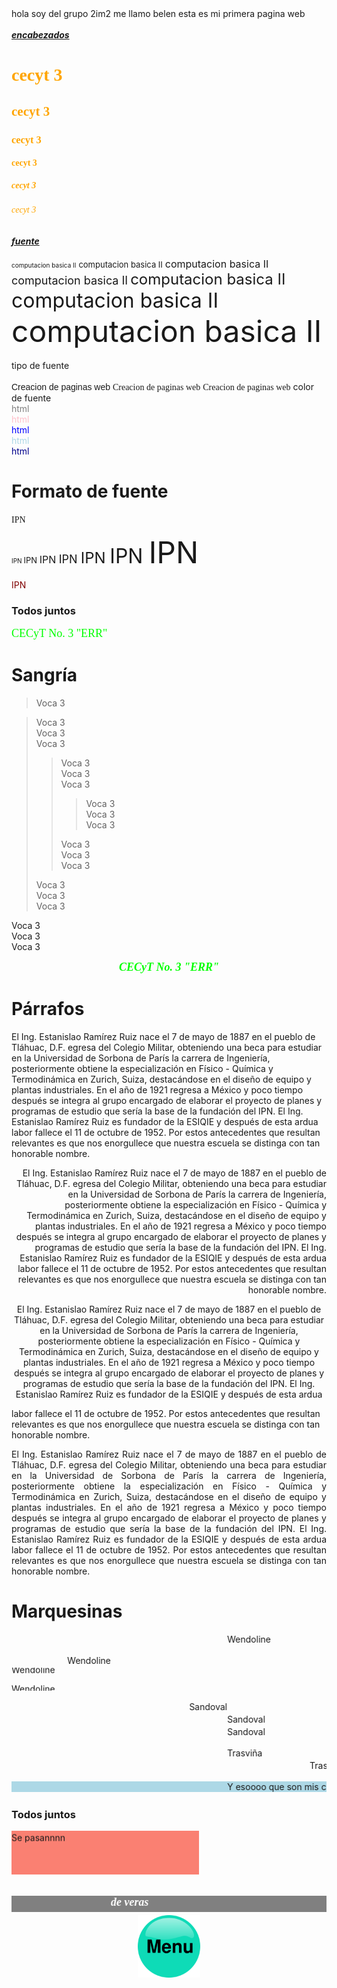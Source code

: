 <html>
</head>

<body background= "oleo3.jg">
hola soy del grupo 2im2 
me llamo belen
esta es mi primera pagina web<br><br>
<b><i><u>encabezados</b></i></u>
<font color="orange" face="comic sans" > 
<h1>cecyt 3</h1>
<h2>cecyt 3</h2>
<h3>cecyt 3</h3>
<h4>cecyt 3</h4>
<h5>cecyt 3</h5>
<h6>cecyt 3</h6></font>
<b><i><u>fuente<br><br></b></i></u>
<font size=1>computacion basica II</font>
<font size=2>computacion basica II</font>
<font size=3>computacion basica II</font>
<font size=4>computacion basica II</font>
<font size=5>computacion basica II</font>
<font size=6>computacion basica II</font>
<font size=7>computacion basica II</font><br><br>
tipo de fuente <br><br>
<font face="Arial">Creacion de paginas web</font>
<font face="Algerian">Creacion de paginas web</font>
<font face="Edwardian Script ITC">Creacion de paginas web</font>
color de fuente <br>
<font color=gray> html</font><br>
<font color=pink> html</font><br>
<font color=blue> html</font><br>
<font color=lightblue> html</font><br>
<font color=darkblue> html</font><br>
<h1>Formato de fuente</h1>
<!--Fuente, tamaño y color-->

<font face="mistral">IPN </font><br>

<!--Los tamaños van del 1 al 7-->
<font size="1">IPN </font>
<font size="2">IPN </font>
<font size="3">IPN </font>
<font size="4">IPN </font>
<font size="5">IPN </font>
<font size="6">IPN </font>
<font size="7">IPN </font><br>

<font color="maroon">IPN</font>

<h3>Todos juntos</h3>

<font color="lime" face="magneto" size="4">CECyT No. 3 "ERR"</font>

<h1>Sangría</h1>

<blockquote>Voca 3</blockquote>

<blockquote>Voca 3 <br>Voca 3 <br>Voca 3

<blockquote>Voca 3 <br>Voca 3 <br>Voca 3

<blockquote>Voca 3 <br>Voca 3 <br>Voca 3 </blockquote>

Voca 3 <br>Voca 3 <br>Voca 3 </blockquote>

Voca 3 <br>Voca 3 <br>Voca 3 </blockquote>

Voca 3 <br>Voca 3 <br>Voca 3

<center><b><i><font color="lime" face="magneto" size="4">CECyT No. 3
"ERR"</font></b></i></center>

<h1>Párrafos</h1>
<p>El Ing. Estanislao Ramírez Ruiz nace el 7 de mayo de 1887 en el pueblo de Tláhuac, D.F. egresa
del Colegio Militar, obteniendo una beca para estudiar en la Universidad de Sorbona de París la
carrera de Ingeniería, posteriormente obtiene la especialización en Físico - Química y
Termodinámica en Zurich, Suiza, destacándose en el diseño de equipo y plantas industriales. En el
año de 1921 regresa a México y poco tiempo después se integra al grupo encargado de elaborar el
proyecto de planes y programas de estudio que sería la base de la fundación del IPN. El Ing.
Estanislao Ramírez Ruiz es fundador de la ESIQIE y después de esta ardua labor fallece el 11 de
octubre de 1952. Por estos antecedentes que resultan relevantes es que nos enorgullece que
nuestra escuela se distinga con tan honorable nombre. </p>
<p align="right">El Ing. Estanislao Ramírez Ruiz nace el 7 de mayo de 1887 en el pueblo de
Tláhuac, D.F. egresa del Colegio Militar, obteniendo una beca para estudiar en la Universidad de
Sorbona de París la carrera de Ingeniería, posteriormente obtiene la especialización en Físico -
Química y Termodinámica en Zurich, Suiza, destacándose en el diseño de equipo y plantas
industriales. En el año de 1921 regresa a México y poco tiempo después se integra al grupo
encargado de elaborar el proyecto de planes y programas de estudio que sería la base de la
fundación del IPN. El Ing. Estanislao Ramírez Ruiz es fundador de la ESIQIE y después de esta ardua
labor fallece el 11 de octubre de 1952. Por estos antecedentes que resultan relevantes es que nos
enorgullece que nuestra escuela se distinga con tan honorable nombre. </p>
<p align="center">El Ing. Estanislao Ramírez Ruiz nace el 7 de mayo de 1887 en el pueblo de
Tláhuac, D.F. egresa del Colegio Militar, obteniendo una beca para estudiar en la Universidad de
Sorbona de París la carrera de Ingeniería, posteriormente obtiene la especialización en Físico -
Química y Termodinámica en Zurich, Suiza, destacándose en el diseño de equipo y plantas
industriales. En el año de 1921 regresa a México y poco tiempo después se integra al grupo
encargado de elaborar el proyecto de planes y programas de estudio que sería la base de la
fundación del IPN. El Ing. Estanislao Ramírez Ruiz es fundador de la ESIQIE y después de esta ardua

labor fallece el 11 de octubre de 1952. Por estos antecedentes que resultan relevantes es que nos
enorgullece que nuestra escuela se distinga con tan honorable nombre. </p>
<p align="justify">El Ing. Estanislao Ramírez Ruiz nace el 7 de mayo de 1887 en el pueblo de
Tláhuac, D.F. egresa del Colegio Militar, obteniendo una beca para estudiar en la Universidad de
Sorbona de París la carrera de Ingeniería, posteriormente obtiene la especialización en Físico -
Química y Termodinámica en Zurich, Suiza, destacándose en el diseño de equipo y plantas
industriales. En el año de 1921 regresa a México y poco tiempo después se integra al grupo
encargado de elaborar el proyecto de planes y programas de estudio que sería la base de la
fundación del IPN. El Ing. Estanislao Ramírez Ruiz es fundador de la ESIQIE y después de esta ardua
labor fallece el 11 de octubre de 1952. Por estos antecedentes que resultan relevantes es que nos
enorgullece que nuestra escuela se distinga con tan honorable nombre. </p>

<h1>Marquesinas</h1>
<marquee>Wendoline</marquee>

<!--Dirección: izq, derecha, arriba y abajo-->
<marquee direction="right">Wendoline</marquee>
<marquee direction="up">Wendoline</marquee>
<marquee direction="down">Wendoline</marquee>

<!--Comportamiento-->

<marquee behavior="alternate">Sandoval</marquee>
<marquee behavior="slide">Sandoval</marquee>
<marquee behavior="scroll">Sandoval</marquee>

<!--Velocidad-->
<marquee scrolldelay="50">Trasviña</marquee>
<marquee scrolldelay="500">Trasviña</marquee>

<!--Color-->
<marquee bgcolor="lightblue">Y esoooo que son mis consen...</marquee>

<h3>Todos juntos</h3>

<marquee behavior="alternate" bgcolor="salmon" height="70" width="300" direction="up">Se
pasannnn</marquee>

<br>
<b><i><font color="white" face="algerian" size="4">
<marquee behavior="alternate" bgcolor="gray" direction="right">
<marquee behavior="alternate" bgcolor="gray" direction="up">
de veras</marquee></marquee>
<center><a href="https://pastayqueso.github.io/upag/"><img src="menu.png" width=100 heigth=100></center></a>
<br><br><br>
</body>
</html>
